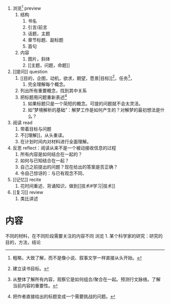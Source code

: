 1. 浏览[^1] preview
	1. 结构
		1. 书名
		2. 引言/前言
		3. 话题，主题
		4. 章节标题、副标题
		5. 首句
	2. 内容
		1. 图片，斜体
		2. [[主题，问题，命题]] 
2. [[提问]] question
	1. [[目的，企图，动机，欲求，期望，愿景|目标]][^2]，任务[^3]，
		1. 完全理解每个概念。
	2. 列出所有重要概念，找到其中关系
	3. 把标题用问题重新表述[^4] 
		1. 如果标题只是一个简短的概念。可提的问题就不会太灵活。
		2. 如“梦境解析的基础”：解梦工作是如何产生的？对解梦的最初想法是什么？
3. 阅读 read
	1. 带着目标与问题
	2. 不[[理解]]，从头重读。
	3. 在计划时间内对材料进行全面理解。
4. 反思 reflect：阅读从来不是一个被动接收信息的过程
	1. 所有内容是如何结合在一起的？
	2. 如何与已知结合在一起？
	3. 自己之前提出的问题？现在给出的答案是否正确？
	4. 令自己惊讶的：与已有观念不同、
5. [[记忆]] recite
	1. 花时间重述、背诵知识，做到[[技术#学习|技术]] 
6. [[复习]] review
	1. 类比讲述
# 内容
不同的材料，在不同阶段需要关注的内容不同
浏览
	1. 某个科学家的研究：研究的目的，方法，结论

[^1]: 粗略，大致了解，而不是像小说、叙事文学一样直接从头开始。
[^2]: 建立读书目标。
[^3]: 从整体了解所有内容，观察它是如何组合/聚合在一起。预测行文脉络。了解当前内容的重要性。
[^4]: 把作者直接给出的标题变成一个需要挑战的问题。